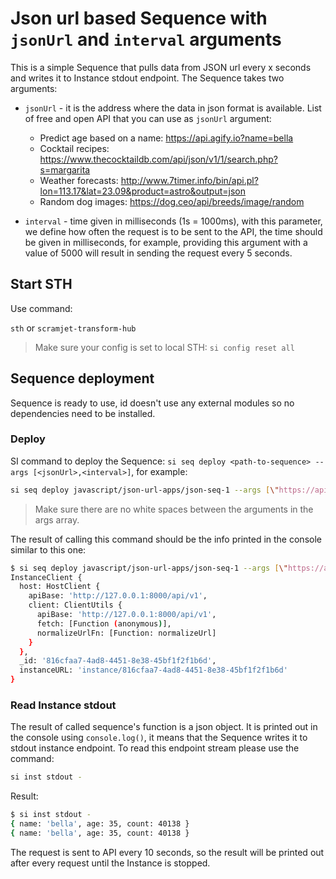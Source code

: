 # Json url based Sequence with `jsonUrl` and `interval` arguments

This is a simple Sequence that pulls data from JSON url every x seconds and writes it to Instance stdout endpoint. 
The Sequence takes two arguments:

- `jsonUrl` - it is the address where the data in json format is available. List of free and open API that you can use as `jsonUrl` argument:
  - Predict age based on a name: <https://api.agify.io?name=bella>
  - Cocktail recipes: <https://www.thecocktaildb.com/api/json/v1/1/search.php?s=margarita>
  - Weather forecasts: <http://www.7timer.info/bin/api.pl?lon=113.17&lat=23.09&product=astro&output=json>
  - Random dog images: <https://dog.ceo/api/breeds/image/random>

- `interval` - time given in milliseconds (1s = 1000ms), with this parameter, we define how often the request is to be sent to the API, the time should be given in milliseconds, for example, providing this argument with a value of 5000 will result in sending the request every 5 seconds.

## Start STH

Use command:

`sth` or `scramjet-transform-hub`

> Make sure your config is set to local STH: `si config reset all`

## Sequence deployment

Sequence is ready to use, id doesn't use any external modules so no dependencies need to be installed.

### Deploy

SI command to deploy the Sequence: `si seq deploy <path-to-sequence> --args [<jsonUrl>,<interval>]`, for example:

```bash
si seq deploy javascript/json-url-apps/json-seq-1 --args [\"https://api.agify.io?name=bella\",10000]
```

> Make sure there are no white spaces between the arguments in the args array.

The result of calling this command should be the info printed in the console similar to this one:

```bash
$ si seq deploy javascript/json-url-apps/json-seq-1 --args [\"https://api.agify.io?name=bella\",10000]
InstanceClient {
  host: HostClient {
    apiBase: 'http://127.0.0.1:8000/api/v1',
    client: ClientUtils {
      apiBase: 'http://127.0.0.1:8000/api/v1',
      fetch: [Function (anonymous)],
      normalizeUrlFn: [Function: normalizeUrl]
    }
  },
  _id: '816cfaa7-4ad8-4451-8e38-45bf1f2f1b6d',
  instanceURL: 'instance/816cfaa7-4ad8-4451-8e38-45bf1f2f1b6d'
}
```

### Read Instance stdout

The result of called sequence's function is a json object. It is printed out in the console using `console.log()`, it means that the Sequence writes it to stdout instance endpoint. To read this endpoint stream please use the command:

```bash
si inst stdout -
```

Result:

```bash
$ si inst stdout -
{ name: 'bella', age: 35, count: 40138 }
{ name: 'bella', age: 35, count: 40138 }
```

The request is sent to API every 10 seconds, so the result will be printed out after every request until the Instance is stopped.

